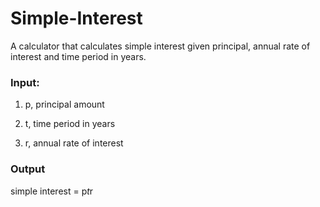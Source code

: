 # Simple-Interest
A calculator that calculates simple interest given principal, annual rate of interest and time period in years.

### Input:

  1)  p, principal amount
   
  2)  t, time period in years
   
  3)  r, annual rate of interest
   
### Output

   simple interest = p*t*r
